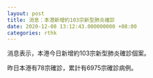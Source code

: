 ```yaml
---
layout: post
title: 消息：本港新增約103宗新型肺炎確診
date: 2020-12-08 13:12:43.000000000 +08:00
categories: rthk
---
```


消息表示，本港今日新增約103宗新型肺炎確診個案。

昨日本港有78宗確診，累計有6975宗確診病例。
